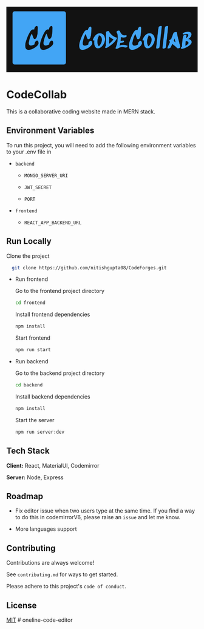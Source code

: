 ![Logo](/images/logo.png)

# CodeCollab

This is a collaborative coding website made in MERN stack.

## Environment Variables

To run this project, you will need to add the following environment variables to your .env file in

- `backend`

    - `MONGO_SERVER_URI`

    - `JWT_SECRET`

    - `PORT`

- `frontend`

    - `REACT_APP_BACKEND_URL`

## Run Locally

Clone the project

```bash
  git clone https://github.com/nitishgupta08/CodeForges.git
```

- Run frontend

  Go to the frontend project directory

  ```bash
  cd frontend
  ```

  Install frontend dependencies

  ```bash
  npm install
  ```

  Start frontend

  ```bash
  npm run start
  ```

- Run backend

  Go to the backend project directory

  ```bash
  cd backend
  ```

  Install backend dependencies

  ```bash
  npm install
  ```

  Start the server

  ```bash
  npm run server:dev
  ```

## Tech Stack

**Client:** React, MaterialUI, Codemirror

**Server:** Node, Express

## Roadmap

- Fix editor issue when two users type at the same time. If you find a way to do this in codemirrorV6, please raise an ```issue``` and let me know.

- More languages support

## Contributing

Contributions are always welcome!

See `contributing.md` for ways to get started.

Please adhere to this project's `code of conduct`.

## License

[MIT](https://choosealicense.com/licenses/mit/)
#   o n e l i n e - c o d e - e d i t o r 
 
 